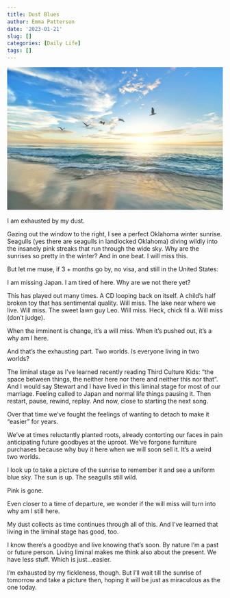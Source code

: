 ```yaml
---
title: Dust Blues
author: Emma Patterson
date: '2023-01-21'
slug: []
categories: [Daily Life]
tags: []
---
```


![](featured.jpg)

I am exhausted by my dust. 

Gazing out the window to the right, I see a perfect Oklahoma winter sunrise. Seagulls (yes there are seagulls in landlocked Oklahoma) diving wildly into the insanely pink streaks that run through the wide sky. Why are the sunrises so pretty in the winter? And in one beat. I will miss this. 

But let me muse, if 3 + months go by, no visa, and still in the United States:

I am missing Japan. I am tired of here. Why are we not there yet? 



This has played out many times. A CD looping back on itself. A child’s half broken toy that has sentimental quality. Will miss. The lake near where we live. Will miss. The sweet lawn guy Leo. Will miss. Heck, chick fil a. Will miss (don’t judge). 



When the imminent is change, it’s a will miss. When it’s pushed out, it’s a why am I here. 



And that’s the exhausting part. Two worlds. Is everyone living in two worlds? 



The liminal stage as I’ve learned recently reading Third Culture Kids: “the space between things, the neither here nor there and neither this nor that”. And I would say Stewart and I have lived in this liminal stage for most of our marriage. Feeling called to Japan and normal life things pausing it. Then restart, pause, rewind, replay. And now, close to starting the next song. 



Over that time we’ve fought the feelings of wanting to detach to make it “easier” for years. 

We’ve at times reluctantly planted roots, already contorting our faces in pain anticipating future goodbyes at the uproot. We’ve forgone furniture purchases because why buy it here when we will soon sell it. It’s a weird two worlds.  





I look up to take a picture of the sunrise to remember it and see a uniform blue sky. The sun is up. The seagulls still wild. 

Pink is gone. 



Even closer to a time of departure, we wonder if the will miss will turn into why am I still here. 



My dust collects as time continues through all of this. And I’ve learned that living in the liminal stage has good, too. 

I know there’s a goodbye and live knowing that’s soon. By nature I’m a past or future person. Living liminal makes me think also about the present. We have less stuff. Which is just…easier. 



I’m exhausted by my fickleness, though. But I’ll wait till the sunrise of tomorrow and take a picture then, hoping it will be just as miraculous as the one today. 